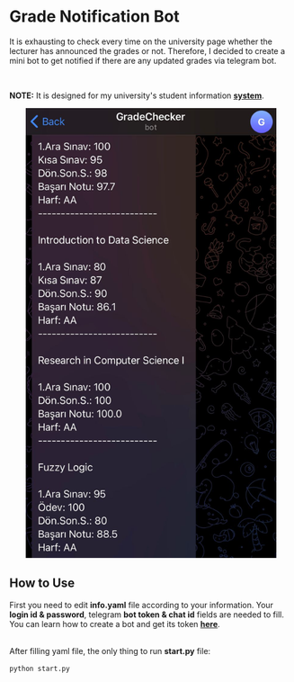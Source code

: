 # Grade Notification Bot

It is exhausting to check every time on the university page whether the lecturer has announced the grades or not. Therefore, I decided to create a mini bot to get notified if there are any updated grades via telegram bot. 

<br>

<b>NOTE:</b> It is designed for my university's student information <b>[system](https://obs.eskisehir.edu.tr/#/)</b>.



<p align="center"><img src="bot.jpeg" height=800></p>

## How to Use
First you need to edit <b>info.yaml</b> file according to your information. Your <b>login id & password</b>, telegram <b>bot token & chat id</b> fields are needed to fill. You can learn how to create a bot and get its token <b>[here](https://core.telegram.org/bots/tutorial)</b>. 

<br>
After filling yaml file, the only thing to run <b>start.py</b> file:

```
python start.py
```